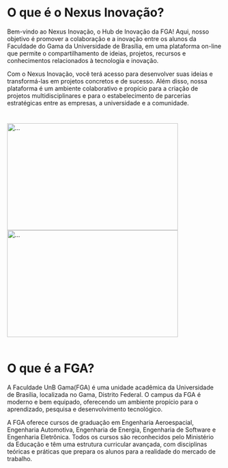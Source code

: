 <div class="body">

<h1 class="title">O que é o Nexus Inovação?</h1>

   <p>Bem-vindo ao Nexus Inovação, o Hub de Inovação da FGA! Aqui, nosso objetivo é promover a 
		colaboração e a inovação entre os alunos da Faculdade do Gama da Universidade de Brasília, 
		em uma plataforma on-line que permite o compartilhamento de ideias, projetos, recursos e 
		conhecimentos relacionados à tecnologia e inovação.</p>

   <p>Com o Nexus Inovação, você terá acesso para desenvolver suas ideias e transformá-las em projetos 
	    concretos e de sucesso. Além disso, nossa plataforma é um ambiente colaborativo e propício 
		para a criação de projetos multidisciplinares e para o estabelecimento de parcerias 
		estratégicas entre as empresas, a universidade e a comunidade.</p>

<h1></h1>

<div class="image1">
	<img src="https://pbs.twimg.com/media/Eft_8JTXsAA9ZjD?format=jpg&name=small" alt="..." class="img-time" width="400" height="250">
</div>

<div class="image2">
    <img src="https://upload.wikimedia.org/wikipedia/commons/f/f2/Campus_da_UnB_no_Gama_%28FGA%29_completa_10_anos_%2839135873690%29.jpg" alt="..." 
	class="img-time" width="400" height="250">
</div>

<br>
<h1></h1>

<h1 class="title">O que é a FGA?</h1>

   <p>A Faculdade UnB Gama(FGA) é uma unidade acadêmica da Universidade de Brasília, localizada 
		no Gama, Distrito Federal. O campus da FGA é moderno e bem equipado, oferecendo um ambiente 
		propício para o aprendizado, pesquisa e desenvolvimento tecnológico.</p>

   <p>A FGA oferece cursos de graduação em Engenharia Aeroespacial, Engenharia Automotiva, 
	    Engenharia de Energia, Engenharia de Software e Engenharia Eletrônica. Todos os cursos são 
	    reconhecidos pelo Ministério da Educação e têm uma estrutura curricular avançada, com 
		disciplinas teóricas e práticas que prepara os alunos para a realidade do mercado de 
		trabalho.</p>

</div>
